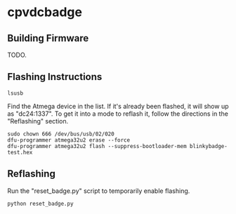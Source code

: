 # cpvdcbadge

## Building Firmware
TODO.

## Flashing Instructions

    lsusb
Find the Atmega device in the list. If it's already been flashed, it will show up as "dc24:1337". To get it into a mode to reflash it, follow the directions in the "Reflashing" section.

    sudo chown 666 /dev/bus/usb/02/020
    dfu-programmer atmega32u2 erase --force
    dfu-programmer atmega32u2 flash --suppress-bootloader-mem blinkybadge-test.hex

## Reflashing
Run the "reset_badge.py" script to temporarily enable flashing.

    python reset_badge.py
